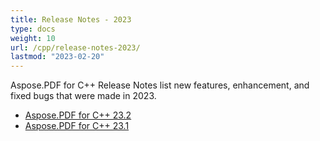 ```yaml
---
title: Release Notes - 2023
type: docs
weight: 10
url: /cpp/release-notes-2023/
lastmod: "2023-02-20"
---
```

Aspose.PDF for C++ Release Notes list new features, enhancement, and fixed bugs that were made in 2023.

- [Aspose.PDF for C++ 23.2](/pdf/cpp/aspose-pdf-for-cpp-23-2-release-notes/)
- [Aspose.PDF for C++ 23.1](/pdf/cpp/aspose-pdf-for-cpp-23-1-release-notes/)
